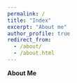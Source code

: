 ```yaml
---
permalink: /
title: "Index"
excerpt: "About me"
author_profile: true
redirect_from: 
  - /about/
  - /about.html
---
```


**About Me**

